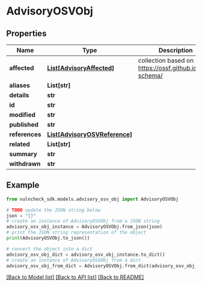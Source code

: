 # AdvisoryOSVObj


## Properties

Name | Type | Description | Notes
------------ | ------------- | ------------- | -------------
**affected** | [**List[AdvisoryAffected]**](AdvisoryAffected.md) | collection based on https://ossf.github.io/osv-schema/ | [optional] 
**aliases** | **List[str]** |  | [optional] 
**details** | **str** |  | [optional] 
**id** | **str** |  | [optional] 
**modified** | **str** |  | [optional] 
**published** | **str** |  | [optional] 
**references** | [**List[AdvisoryOSVReference]**](AdvisoryOSVReference.md) |  | [optional] 
**related** | **List[str]** |  | [optional] 
**summary** | **str** |  | [optional] 
**withdrawn** | **str** |  | [optional] 

## Example

```python
from vulncheck_sdk.models.advisory_osv_obj import AdvisoryOSVObj

# TODO update the JSON string below
json = "{}"
# create an instance of AdvisoryOSVObj from a JSON string
advisory_osv_obj_instance = AdvisoryOSVObj.from_json(json)
# print the JSON string representation of the object
print(AdvisoryOSVObj.to_json())

# convert the object into a dict
advisory_osv_obj_dict = advisory_osv_obj_instance.to_dict()
# create an instance of AdvisoryOSVObj from a dict
advisory_osv_obj_from_dict = AdvisoryOSVObj.from_dict(advisory_osv_obj_dict)
```
[[Back to Model list]](../README.md#documentation-for-models) [[Back to API list]](../README.md#documentation-for-api-endpoints) [[Back to README]](../README.md)


